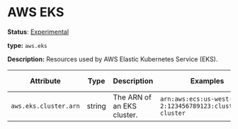 # AWS EKS

**Status**: [Experimental](../../../../document-status.md)

**type:** `aws.eks`

**Description:** Resources used by AWS Elastic Kubernetes Service (EKS).

<!-- semconv aws.eks -->
| Attribute  | Type | Description  | Examples  | Requirement Level |
|---|---|---|---|---|
| `aws.eks.cluster.arn` | string | The ARN of an EKS cluster. | `arn:aws:ecs:us-west-2:123456789123:cluster/my-cluster` | Recommended |
<!-- endsemconv -->
